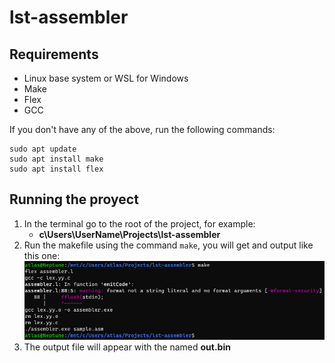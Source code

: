 # lst-assembler

## Requirements

- Linux base system or WSL for Windows
- Make
- Flex 
- GCC

If you don't have any of the above, run the following commands:

```
sudo apt update
sudo apt install make
sudo apt install flex
```

## Running the proyect

1. In the terminal go to the root of the project, for example:
   - **c\Users\UserName\Projects\lst-assembler**
2. Run the makefile using the command `make`, you will get and output like this one:
   ![make sample](doc/make-sample.png)
4. The output file will appear with the named **out.bin**